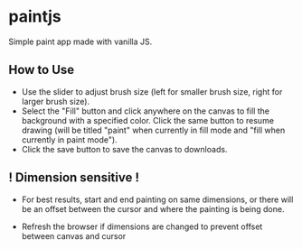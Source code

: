 # paintjs
Simple paint app made with vanilla JS. 

How to Use
--------------------------
* Use the slider to adjust brush size (left for smaller brush size, right for larger brush size).
* Select the "Fill" button and click anywhere on the canvas to fill the background with a specified color. Click the same button to resume drawing (will be titled "paint" when currently in fill mode and "fill when currently in paint mode").
* Click the save button to save the canvas to downloads.

! Dimension sensitive !
--------------------------
* For best results, start and end painting on same dimensions, or there will be an offset between the cursor and where the painting is being done. 

* Refresh the browser if dimensions are changed to prevent offset between canvas and cursor
